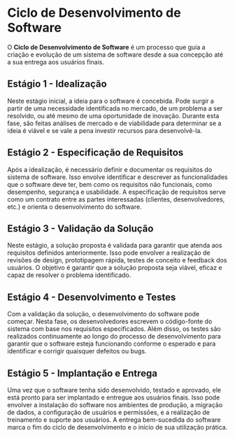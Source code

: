 # Ciclo de Desenvolvimento de Software

O **Ciclo de Desenvolvimento de Software** é um processo que guia a criação e evolução de um sistema de software desde a sua concepção até a sua entrega aos usuários finais. 

## Estágio 1 - Idealização 

Neste estágio inicial, a ideia para o software é concebida. Pode surgir a partir de uma necessidade identificada no mercado, de um problema a ser resolvido, ou até mesmo de uma oportunidade de inovação. Durante esta fase, são feitas análises de mercado e de viabilidade para determinar se a ideia é viável e se vale a pena investir recursos para desenvolvê-la.

## Estágio 2 - Especificação de Requisitos 

Após a idealização, é necessário definir e documentar os requisitos do sistema de software. Isso envolve identificar e descrever as funcionalidades que o software deve ter, bem como os requisitos não funcionais, como desempenho, segurança e usabilidade. A especificação de requisitos serve como um contrato entre as partes interessadas (clientes, desenvolvedores, etc.) e orienta o desenvolvimento do software.

## Estágio 3 - Validação da Solução

Neste estágio, a solução proposta é validada para garantir que atenda aos requisitos definidos anteriormente. Isso pode envolver a realização de revisões de design, prototipagem rápida, testes de conceito e feedback dos usuários. O objetivo é garantir que a solução proposta seja viável, eficaz e capaz de resolver o problema identificado.

## Estágio 4 - Desenvolvimento e Testes

Com a validação da solução, o desenvolvimento do software pode começar. Nesta fase, os desenvolvedores escrevem o código-fonte do sistema com base nos requisitos especificados. Além disso, os testes são realizados continuamente ao longo do processo de desenvolvimento para garantir que o software esteja funcionando conforme o esperado e para identificar e corrigir quaisquer defeitos ou bugs.

## Estágio 5 - Implantação e Entrega

Uma vez que o software tenha sido desenvolvido, testado e aprovado, ele está pronto para ser implantado e entregue aos usuários finais. Isso pode envolver a instalação do software nos ambientes de produção, a migração de dados, a configuração de usuários e permissões, e a realização de treinamento e suporte aos usuários. A entrega bem-sucedida do software marca o fim do ciclo de desenvolvimento e o início de sua utilização prática.